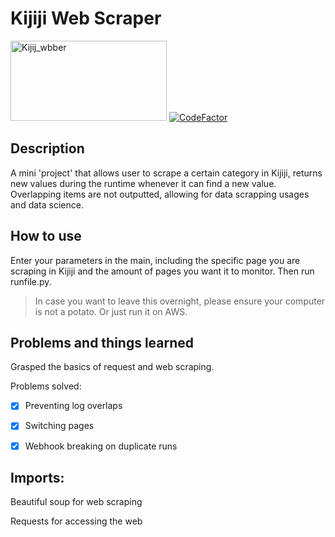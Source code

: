 # Kijiji Web Scraper #

<a href="http://fvcproductions.com"><img src="https://kijijiforbusiness.ca/wp-content/uploads/2018/09/Kijiji_logo_PURPLE_RGB_EN.png" title="kijiji_web" alt="Kijij_wbber" width="250" height="128"></a>
[![CodeFactor](https://www.codefactor.io/repository/github/Weezity/Kijiji_Web_Scraper)](https://www.codefactor.io/repository/github/Weezity/Kijiji_Web_Scraper)


## Description ##

A mini 'project' that allows user to scrape a certain category in Kijiji, returns new values during the runtime whenever it can find a new value. Overlapping items are not outputted, allowing for data scrapping usages and data science.

## How to use ##
Enter your parameters in the main, including the specific page you are scraping in Kijiji and the amount of pages you want it to monitor. Then run runfile.py. 

>In case you want to leave this overnight, please ensure your computer is not a potato. Or just run it on AWS.



## Problems and things learned ##
Grasped the basics of request and web scraping. 

Problems solved:
- [x] Preventing log overlaps 
- [x] Switching pages
- [x] Webhook breaking on duplicate runs



## Imports: ##

Beautiful soup for web scraping

Requests for accessing the web
